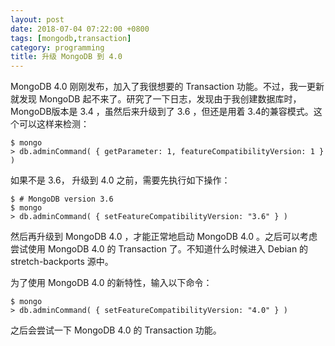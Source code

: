 ```yaml
---
layout: post
date: 2018-07-04 07:22:00 +0800
tags: [mongodb,transaction]
category: programming
title: 升级 MongoDB 到 4.0
---
```


MongoDB 4.0 刚刚发布，加入了我很想要的 Transaction 功能。不过，我一更新就发现 MongoDB 起不来了。研究了一下日志，发现由于我创建数据库时，MongoDB版本是 3.4 ，虽然后来升级到了 3.6 ，但还是用着 3.4的兼容模式。这个可以这样来检测：

```shell
$ mongo
> db.adminCommand( { getParameter: 1, featureCompatibilityVersion: 1 } )
```

如果不是 3.6， 升级到 4.0 之前，需要先执行如下操作：

```shell
$ # MongoDB version 3.6
$ mongo
> db.adminCommand( { setFeatureCompatibilityVersion: "3.6" } )
```

然后再升级到 MongoDB 4.0 ，才能正常地启动 MongoDB 4.0 。之后可以考虑尝试使用 MongoDB 4.0 的 Transaction 了。不知道什么时候进入 Debian 的 stretch-backports 源中。

为了使用 MongoDB 4.0 的新特性，输入以下命令：

```shell
$ mongo
> db.adminCommand( { setFeatureCompatibilityVersion: "4.0" } )
```

之后会尝试一下 MongoDB 4.0 的 Transaction 功能。
